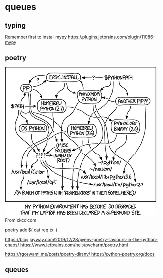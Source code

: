 # queues

## typing

Remember first to install mypy
https://plugins.jetbrains.com/plugin/11086-mypy

## poetry

![img.png](images/img.png)
From xkcd.com

poetry add $( cat req.txt )

https://blog.jayway.com/2019/12/28/pyenv-poetry-saviours-in-the-python-chaos/
https://www.jetbrains.com/help/pycharm/poetry.html

https://rgoswami.me/posts/poetry-direnv/
https://python-poetry.org/docs

## queues

